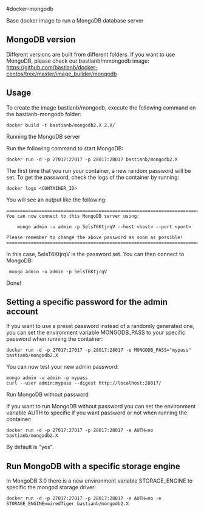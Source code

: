 #docker-mongodb

Base docker image to run a MongoDB database server

## MongoDB version

Different versions are built from different folders. If you want to use MongoDB, please check our bastianb/mmongodb image: https://github.com/bastianb/docker-centos/tree/master/image_builder/mongodb

## Usage

To create the image bastianb/mongodb, execute the following command on the bastianb-mongodb folder:

    docker build -t bastianb/mongodb2.X 2.X/
Running the MongoDB server

Run the following command to start MongoDB:

    docker run -d -p 27017:27017 -p 28017:28017 bastianb/mongodb2.X
The first time that you run your container, a new random password will be set. To get the password, check the logs of the container by running:

    docker logs <CONTAINER_ID>
You will see an output like the following:
```
========================================================================
You can now connect to this MongoDB server using:

    mongo admin -u admin -p 5elsT6KtjrqV --host <host> --port <port>

Please remember to change the above password as soon as possible!
========================================================================
```
In this case, 5elsT6KtjrqV is the password set. You can then connect to MongoDB:

     mongo admin -u admin -p 5elsT6KtjrqV
Done!

## Setting a specific password for the admin account

If you want to use a preset password instead of a randomly generated one, you can set the environment variable MONGODB_PASS to your specific password when running the container:

    docker run -d -p 27017:27017 -p 28017:28017 -e MONGODB_PASS="mypass" bastianb/mongodb2.X
You can now test your new admin password:

    mongo admin -u admin -p mypass
    curl --user admin:mypass --digest http://localhost:28017/
Run MongoDB without password

If you want to run MongoDB without password you can set the environment variable AUTH to specific if you want password or not when running the container:

    docker run -d -p 27017:27017 -p 28017:28017 -e AUTH=no bastianb/mongodb2.X
By default is "yes".

## Run MongoDB with a specific storage engine

In MongoDB 3.0 there is a new environment variable STORAGE_ENGINE to specific the mongod storage driver:

    docker run -d -p 27017:27017 -p 28017:28017 -e AUTH=no -e STORAGE_ENGINE=wiredTiger bastianb/mongodb2.X